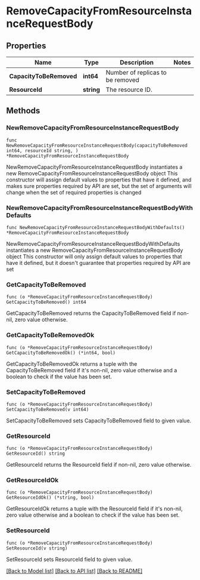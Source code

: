 # RemoveCapacityFromResourceInstanceRequestBody

## Properties

Name | Type | Description | Notes
------------ | ------------- | ------------- | -------------
**CapacityToBeRemoved** | **int64** | Number of replicas to be removed | 
**ResourceId** | **string** | The resource ID. | 

## Methods

### NewRemoveCapacityFromResourceInstanceRequestBody

`func NewRemoveCapacityFromResourceInstanceRequestBody(capacityToBeRemoved int64, resourceId string, ) *RemoveCapacityFromResourceInstanceRequestBody`

NewRemoveCapacityFromResourceInstanceRequestBody instantiates a new RemoveCapacityFromResourceInstanceRequestBody object
This constructor will assign default values to properties that have it defined,
and makes sure properties required by API are set, but the set of arguments
will change when the set of required properties is changed

### NewRemoveCapacityFromResourceInstanceRequestBodyWithDefaults

`func NewRemoveCapacityFromResourceInstanceRequestBodyWithDefaults() *RemoveCapacityFromResourceInstanceRequestBody`

NewRemoveCapacityFromResourceInstanceRequestBodyWithDefaults instantiates a new RemoveCapacityFromResourceInstanceRequestBody object
This constructor will only assign default values to properties that have it defined,
but it doesn't guarantee that properties required by API are set

### GetCapacityToBeRemoved

`func (o *RemoveCapacityFromResourceInstanceRequestBody) GetCapacityToBeRemoved() int64`

GetCapacityToBeRemoved returns the CapacityToBeRemoved field if non-nil, zero value otherwise.

### GetCapacityToBeRemovedOk

`func (o *RemoveCapacityFromResourceInstanceRequestBody) GetCapacityToBeRemovedOk() (*int64, bool)`

GetCapacityToBeRemovedOk returns a tuple with the CapacityToBeRemoved field if it's non-nil, zero value otherwise
and a boolean to check if the value has been set.

### SetCapacityToBeRemoved

`func (o *RemoveCapacityFromResourceInstanceRequestBody) SetCapacityToBeRemoved(v int64)`

SetCapacityToBeRemoved sets CapacityToBeRemoved field to given value.


### GetResourceId

`func (o *RemoveCapacityFromResourceInstanceRequestBody) GetResourceId() string`

GetResourceId returns the ResourceId field if non-nil, zero value otherwise.

### GetResourceIdOk

`func (o *RemoveCapacityFromResourceInstanceRequestBody) GetResourceIdOk() (*string, bool)`

GetResourceIdOk returns a tuple with the ResourceId field if it's non-nil, zero value otherwise
and a boolean to check if the value has been set.

### SetResourceId

`func (o *RemoveCapacityFromResourceInstanceRequestBody) SetResourceId(v string)`

SetResourceId sets ResourceId field to given value.



[[Back to Model list]](../README.md#documentation-for-models) [[Back to API list]](../README.md#documentation-for-api-endpoints) [[Back to README]](../README.md)


